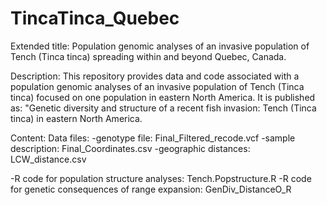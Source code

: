 # TincaTinca_Quebec
Extended title: Population genomic analyses of an invasive population of Tench (Tinca tinca) spreading within and beyond Quebec, Canada. 

Description: This repository provides data and code associated with a population genomic analyses of an invasive population of Tench (Tinca tinca) focused on one population in eastern North America. It is published as: "Genetic diversity and structure of a recent fish invasion: Tench (Tinca tinca) in eastern North America. 

Content: 
Data files: 
-genotype file: Final_Filtered_recode.vcf
-sample description: Final_Coordinates.csv
-geographic distances: LCW_distance.csv

-R code for population structure analyses: Tench.Popstructure.R
-R code for genetic consequences of range expansion: GenDiv_DistanceO_R

